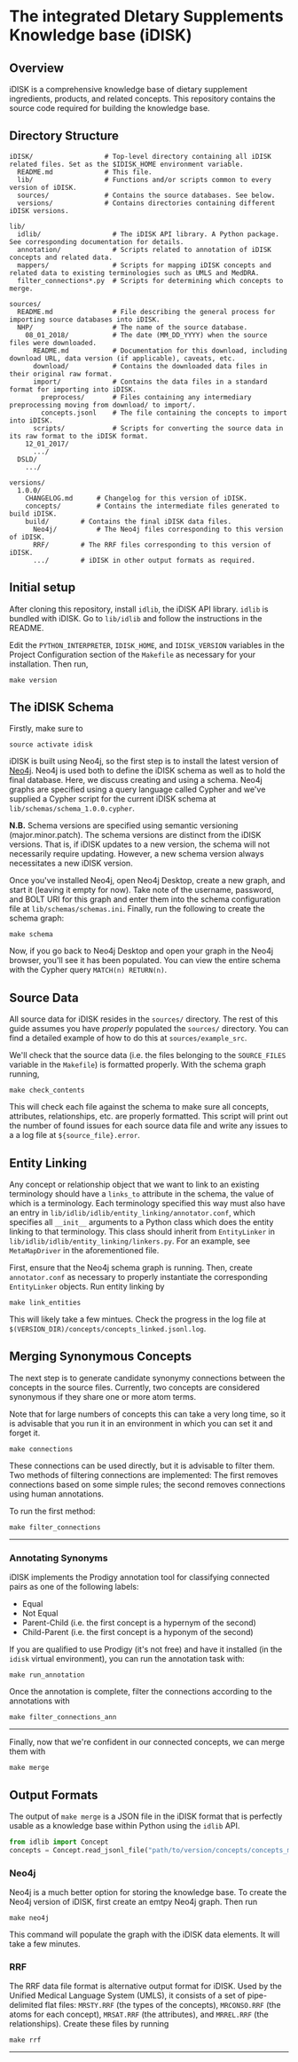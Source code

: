 ﻿# The integrated DIetary Supplements Knowledge base (iDISK)

## Overview
iDISK is a comprehensive knowledge base of dietary supplement ingredients, products, and related concepts.
This repository contains the source code required for building the knowledge base.


## Directory Structure

```
iDISK/                  # Top-level directory containing all iDISK related files. Set as the $IDISK_HOME environment variable.
  README.md             # This file.
  lib/                  # Functions and/or scripts common to every version of iDISK.
  sources/              # Contains the source databases. See below.
  versions/             # Contains directories containing different iDISK versions.
```

```
lib/
  idlib/                  # The iDISK API library. A Python package. See corresponding documentation for details.
  annotation/             # Scripts related to annotation of iDISK concepts and related data.
  mappers/                # Scripts for mapping iDISK concepts and related data to existing terminologies such as UMLS and MedDRA.
  filter_connections*.py  # Scripts for determining which concepts to merge.

sources/
  README.md               # File describing the general process for importing source databases into iDISK.
  NHP/                    # The name of the source database.
    08_01_2018/           # The date (MM_DD_YYYY) when the source files were downloaded.
      README.md           # Documentation for this download, including download URL, data version (if applicable), caveats, etc.
      download/           # Contains the downloaded data files in their original raw format.
      import/             # Contains the data files in a standard format for importing into iDISK.
        preprocess/       # Files containing any intermediary preprocessing moving from download/ to import/.
        concepts.jsonl    # The file containing the concepts to import into iDISK.
      scripts/            # Scripts for converting the source data in its raw format to the iDISK format.
    12_01_2017/
      .../
  DSLD/
    .../

versions/
  1.0.0/
    CHANGELOG.md	  # Changelog for this version of iDISK.
    concepts/		  # Contains the intermediate files generated to build iDISK.
    build/		  # Contains the final iDISK data files.
      Neo4j/		  # The Neo4j files corresponding to this version of iDISK.
      RRF/		  # The RRF files corresponding to this version of iDISK.
      .../		  # iDISK in other output formats as required.
```


## Initial setup

After cloning this repository, install `idlib`, the iDISK API library.
`idlib` is bundled with iDISK. Go to `lib/idlib` and follow the instructions in the README.

Edit the `PYTHON_INTERPRETER`, `IDISK_HOME`, and `IDISK_VERSION` variables in the
Project Configuration section of the `Makefile` as necessary for your installation. Then run,

```
make version
```

## The iDISK Schema

Firstly, make sure to 

```
source activate idisk
```

iDISK is built using Neo4j, so the first step is to install the latest version of [Neo4j](https://neo4j.com/download/).
Neo4j is used both to define the iDISK schema as well as to hold the final database. Here, we discuss creating and using
a schema. Neo4j graphs are specified using a query language called Cypher and we've supplied a Cypher script for the
current iDISK schema at `lib/schemas/schema_1.0.0.cypher`.

**N.B.** Schema versions are specified using semantic versioning (major.minor.patch). The schema versions are distinct
from the iDISK versions. That is, if iDISK updates to a new version, the schema will not necessarily require updating.
However, a new schema version always necessitates a new iDISK version.

Once you've installed Neo4j, open Neo4j Desktop, create a new graph, and start it (leaving it empty for now).
Take note of the username, password, and BOLT URI for this graph and enter them into the schema configuration file at
`lib/schemas/schemas.ini`. Finally, run the following to create the schema graph:

```
make schema
```

Now, if you go back to Neo4j Desktop and open your graph in the Neo4j browser, you'll see it has been populated. You can
view the entire schema with the Cypher query `MATCH(n) RETURN(n)`.


## Source Data

All source data for iDISK resides in the `sources/` directory. 
The rest of this guide assumes you have *properly* populated the `sources/` directory.
You can find a detailed example of how to do this at `sources/example_src`.

We'll check that the source data (i.e. the files belonging to the `SOURCE_FILES` variable
in the `Makefile`) is formatted properly. With the schema graph running, 

```
make check_contents
```

This will check each file against the schema to make sure all concepts, attributes, relationships, etc.
are properly formatted. This script will print out the number of found issues for each source data file
and write any issues to a a log file at `${source_file}.error`.


## Entity Linking

Any concept or relationship object that we want to link to an existing terminology should have
a `links_to` attribute in the schema, the value of which is a terminology. Each terminology
specified this way must also have an entry in `lib/idlib/idlib/entity_linking/annotator.conf`,
which specifies all `__init__` arguments to a Python class which does the entity linking to 
that terminology. This class should inherit from `EntityLinker` in
`lib/idlib/idlib/entity_linking/linkers.py`. For an example, see `MetaMapDriver` in the
aforementioned file.

First, ensure that the Neo4j schema graph is running. Then, create `annotator.conf`
as necessary to properly instantiate the corresponding `EntityLinker`
objects. Run entity linking by

```
make link_entities
```

This will likely take a few mintues. Check the progress in the log file at
`$(VERSION_DIR)/concepts/concepts_linked.jsonl.log`.


## Merging Synonymous Concepts

The next step is to generate candidate synonymy connections between the concepts in the source files.
Currently, two concepts are considered synonymous if they share one or more atom terms.

Note that for large numbers of concepts this can take a very long time,
so it is advisable that you run it in an environment in which you can set it and forget it.

```
make connections
```

These connections can be used directly, but it is advisable to filter them. Two methods of
filtering connections are implemented: The first removes connections based on some simple rules; the
second removes connections using human annotations.

To run the first method:

```
make filter_connections
```

--------------------------

### Annotating Synonyms

iDISK implements the Prodigy annotation tool for classifying connected pairs as one of the following labels:

* Equal
* Not Equal
* Parent-Child (i.e. the first concept is a hypernym of the second)
* Child-Parent (i.e. the first concept is a hyponym of the second)

If you are qualified to use Prodigy (it's not free) and have it installed (in the `idisk` virtual environment),
you can run the annotation task with:

```
make run_annotation
```

Once the annotation is complete, filter the connections according to the annotations with


```
make filter_connections_ann
```

--------------------------

Finally, now that we're confident in our connected concepts, we can merge them with

```
make merge
```


## Output Formats

The output of `make merge` is a JSON file in the iDISK format that is perfectly usable as a knowledge base within Python using the `idlib` API.

```python
from idlib import Concept
concepts = Concept.read_jsonl_file("path/to/version/concepts/concepts_merged.jsonl")
```

### Neo4j

Neo4j is a much better option for storing the knowledge base. To create the Neo4j version of iDISK, first create
an emtpy Neo4j graph. Then run

```
make neo4j
```

This command will populate the graph with the iDISK data elements. It will take a few minutes. 

### RRF

The  RRF data file format is alternative output format for iDISK. Used by the Unified Medical Language System (UMLS), it consists of a set of pipe-delimited
flat files: `MRSTY.RRF` (the types of the concepts), `MRCONSO.RRF` (the atoms for each concept), `MRSAT.RRF` (the attributes), and `MRREL.RRF` (the relationships).
Create these files by running

```
make rrf
```

-------------------------
